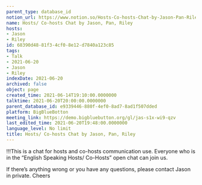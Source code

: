 ```yaml
---
parent_type: database_id
notion_url: https://www.notion.so/Hosts-Co-hosts-Chat-by-Jason-Pan-Riley-68390d4881f34cf08e12d7840a123c85
name: Hosts/ Co-hosts Chat by Jason, Pan, Riley
hosts:
- Jason
- Riley
id: 68390d48-81f3-4cf0-8e12-d7840a123c85
tags:
- Talk
- 2021-06-20
- Jason
- Riley
indexDate: 2021-06-20
archived: false
object: page
created_time: 2021-06-14T19:10:00.0000000
talktime: 2021-06-20T20:00:00.0000000
parent_database_id: e9339446-880f-4ef0-8ad7-8ad1f507dded
platform: BigBlueBotton
meeting_link: https://demo.bigbluebutton.org/gl/jas-s1x-wi9-qzv
last_edited_time: 2021-06-20T19:48:00.0000000
language_level: No limit
title: Hosts/ Co-hosts Chat by Jason, Pan, Riley
---
```


!!!This is a chat for hosts and co-hosts communication use. Everyone who is in the “English Speaking Hosts/ Co-Hosts” open chat can join us.

If there’s anything wrong or you have any questions, please contact Jason in private. Cheers

